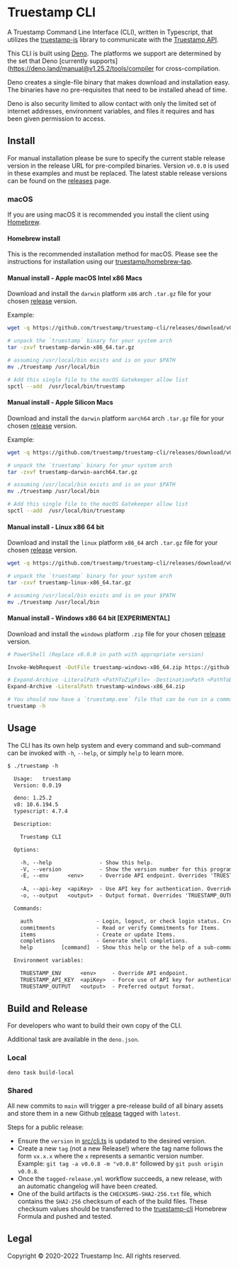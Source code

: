 # Truestamp CLI

A Truestamp Command Line Interface (CLI), written in Typescript, that utilizes
the [truestamp-js](https://github.com/truestamp/truestamp-js) library to
communicate with the [Truestamp API](https://docs.truestamp.com/api/intro).

This CLI is built using [Deno](https://deno.land/). The platforms we support are
determined by the set that Deno [currently
supports](<https://deno.land/manual@v1.25.2/tools/compiler> for
cross-compilation.

Deno creates a single-file binary that makes download and installation easy. The
binaries have no pre-requisites that need to be installed ahead of time.

Deno is also security limited to allow contact with only the limited set of
internet addresses, environment variables, and files it requires and has been
given permission to access.

## Install

For manual installation please be sure to specify the current stable release
version in the release URL for pre-compiled binaries. Version `v0.0.0` is used
in these examples and must be replaced. The latest stable release versions can
be found on the [releases](https://github.com/truestamp/truestamp-cli/releases)
page.

### macOS

If you are using macOS it is recommended you install the client using
[Homebrew](https://brew.sh/).

#### Homebrew install

This is the recommended installation method for macOS. Please see the
instructions for installation using our
[truestamp/homebrew-tap](https://github.com/truestamp/homebrew-tap/).

#### Manual install - Apple macOS Intel x86 Macs

Download and install the `darwin` platform `x86` arch `.tar.gz` file for your
chosen [release](https://github.com/truestamp/truestamp-cli/releases) version.

Example:

```sh
wget -q https://github.com/truestamp/truestamp-cli/releases/download/v0.0.0/truestamp-darwin-x86_64.tar.gz

# unpack the `truestamp` binary for your system arch
tar -zxvf truestamp-darwin-x86_64.tar.gz

# assuming /usr/local/bin exists and is on your $PATH
mv ./truestamp /usr/local/bin

# Add this single file to the macOS Gatekeeper allow list
spctl --add  /usr/local/bin/truestamp
```

#### Manual install - Apple Silicon Macs

Download and install the `darwin` platform `aarch64` arch `.tar.gz` file for
your chosen [release](https://github.com/truestamp/truestamp-cli/releases)
version.

Example:

```sh
wget -q https://github.com/truestamp/truestamp-cli/releases/download/v0.0.0/truestamp-darwin-aarch64.tar.gz

# unpack the `truestamp` binary for your system arch
tar -zxvf truestamp-darwin-aarch64.tar.gz

# assuming /usr/local/bin exists and is on your $PATH
mv ./truestamp /usr/local/bin

# Add this single file to the macOS Gatekeeper allow list
spctl --add  /usr/local/bin/truestamp
```

#### Manual install - Linux x86 64 bit

Download and install the `linux` platform `x86_64` arch `.tar.gz` file for your
chosen [release](https://github.com/truestamp/truestamp-cli/releases) version.

```sh
wget -q https://github.com/truestamp/truestamp-cli/releases/download/v0.0.0/truestamp-linux-x86_64.tar.gz

# unpack the `truestamp` binary for your system arch
tar -zxvf truestamp-linux-x86_64.tar.gz

# assuming /usr/local/bin exists and is on your $PATH
mv ./truestamp /usr/local/bin
```

#### Manual install - Windows x86 64 bit [EXPERIMENTAL]

Download and install the `windows` platform `.zip` file for your chosen
[release](https://github.com/truestamp/truestamp-cli/releases) version.

```sh
# PowerShell (Replace v0.0.0 in path with appropriate version)

Invoke-WebRequest -OutFile truestamp-windows-x86_64.zip https://github.com/truestamp/truestamp-cli/releases/download/v0.0.0/truestamp-windows-x86_64.zip

# Expand-Archive -LiteralPath <PathToZipFile> -DestinationPath <PathToDestination>
Expand-Archive -LiteralPath truestamp-windows-x86_64.zip

# You should now have a `truestamp.exe` file that can be run in a command shell
truestamp -h
```

## Usage

The CLI has its own help system and every command and sub-command can be invoked
with `-h`, `--help`, or simply `help` to learn more.

```txt
$ ./truestamp -h

  Usage:   truestamp
  Version: 0.0.19

  deno: 1.25.2
  v8: 10.6.194.5
  typescript: 4.7.4

  Description:

    Truestamp CLI

  Options:

    -h, --help               - Show this help.
    -V, --version            - Show the version number for this program.
    -E, --env      <env>     - Override API endpoint. Overrides 'TRUESTAMP_ENV' env var.               (Default: "production", Values: "development", "staging",
                                                                                                       "production")
    -A, --api-key  <apiKey>  - Use API key for authentication. Overrides 'TRUESTAMP_API_KEY' env var.
    -o, --output   <output>  - Output format. Overrides 'TRUESTAMP_OUTPUT' env var.                    (Default: "text", Values: "silent", "text", "json")

  Commands:

    auth                    - Login, logout, or check login status. Create API keys.
    commitments             - Read or verify Commitments for Items.
    items                   - Create or update Items.
    completions             - Generate shell completions.
    help         [command]  - Show this help or the help of a sub-command.

  Environment variables:

    TRUESTAMP_ENV      <env>     - Override API endpoint.
    TRUESTAMP_API_KEY  <apiKey>  - Force use of API key for authentication.
    TRUESTAMP_OUTPUT   <output>  - Preferred output format.
```

## Build and Release

For developers who want to build their own copy of the CLI.

Additional task are available in the `deno.json`.

### Local

`deno task build-local`

### Shared

All new commits to `main` will trigger a pre-release build of all binary assets
and store them in a new Github
[release](https://github.com/truestamp/truestamp-cli/releases) tagged with
`latest`.

Steps for a public release:

- Ensure the `version` in [src/cli.ts](src/cli.ts) is updated to the desired
  version.
- Create a new `tag` (not a new Release!) where the tag name follows the form
  `vx.x.x` where the `x` represents a semantic version number. Example:
  `git tag -a v0.0.8 -m "v0.0.8"` followed by `git push origin v0.0.8`.
- Once the `tagged-release.yml` workflow succeeds, a new release, with an
  automatic changelog will have been created.
- One of the build artifacts is the `CHECKSUMS-SHA2-256.txt` file, which
  contains the `SHA2-256` checksum of each of the build files. These checksum
  values should be transferred to the
  [truestamp-cli](https://github.com/truestamp/homebrew-tap/blob/main/Formula/truestamp-cli.rb)
  Homebrew Formula and pushed and tested.

## Legal

Copyright © 2020-2022 Truestamp Inc. All rights reserved.
